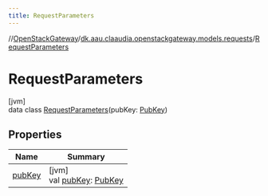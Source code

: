 ```yaml
---
title: RequestParameters
---
```

//[OpenStackGateway](../../../index.html)/[dk.aau.claaudia.openstackgateway.models.requests](../index.html)/[RequestParameters](index.html)



# RequestParameters



[jvm]\
data class [RequestParameters](index.html)(pubKey: [PubKey](../-pub-key/index.html))



## Properties


| Name | Summary |
|---|---|
| [pubKey](pub-key.html) | [jvm]<br>val [pubKey](pub-key.html): [PubKey](../-pub-key/index.html) |

